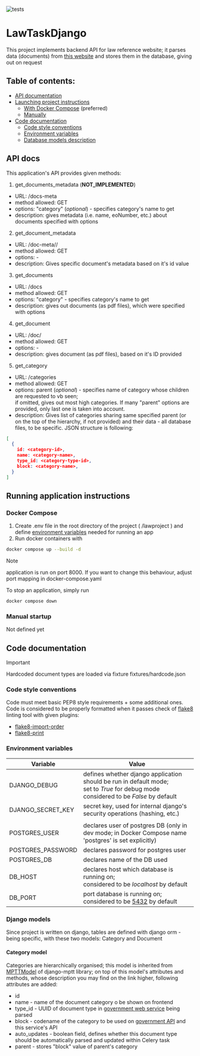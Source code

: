 ![tests](https://github.com/recourcefulcoder/LawTaskDjango/actions/workflows/test.yaml/badge.svg)

# LawTaskDjango

This project implements backend API for law reference website; 
it parses data (documents) from [this website]() and stores them in the database, giving
out on request

Table of contents:
-
- [API documentation](#api-docs)
- [Launching project instructions](#running-application-instructions)
  - [With Docker Compose](#docker-compose) (preferred)
  - [Manually](#manual-startup)
- [Code documentation](#code-documentation)
  - [Code style conventions](#code-style-conventions)  
  - [Environment variables](#environment-variables)
  - [Database models description](#django-models)

## API docs

This application's API provides given methods:

1. get_documents_metadata (**NOT_IMPLEMENTED**)
- URL: /docs-meta
- method allowed: GET
- options: "category" (_optional_) - specifies category's name to get
- description: gives metadata (i.e. name, eoNumber, etc.) about documents specified with options

2. get_document_metadata
- URL: /doc-meta/<document-id>/
- method allowed: GET
- options: -
- description: Gives specific document's metadata based on it's id value

3. get_documents
- URL: /docs
- method allowed: GET
- options: "category" - specifies category's name to get
- description: gives out documents (as pdf files), which were specified with options

4. get_document
- URL: /doc/<document-id>
- method allowed: GET
- options: -
- description: gives document (as pdf files), based on it's ID provided

5. get_category
- URL: /categories
- method allowed: GET
- options: parent (_optional_) - specifies name of category whose children are requested to vb seen; <br>
if omitted, gives out most high categories. If many "parent" options are provided, only last one is taken into account.
- description: Gives list of categories sharing same specified parent (or on the top of the hierarchy, if not provided) 
and their data - all database files, to be specific. JSON structure is following:

```json lines
[
  {
    id: <category-id>,
    name: <category-name>,
    type_id: <category-type-id>,
    block: <category-name>,
  }
]
```

## Running application instructions

### Docker Compose
1. Create .env file in the root directory of the project ( /lawproject ) and define 
[environment variables](#environment-variables) needed for running an app
2. Run docker containers with 

```bash
docker compose up --build -d
```

> [!NOTE]
> application is run on port 8000. If you want to change this behaviour, adjust port 
> mapping in docker-compose.yaml

To stop an application, simply run
```bash
docker compose down
```

### Manual startup
Not defined yet

## Code documentation

> [!IMPORTANT]
> Hardcoded document types are loaded via fixture fixtures/hardcode.json

### Code style conventions
Code must meet basic PEP8 style requirements + some additional ones. <br> 
Code is considered to be properly formatted when it passes check of [flake8](https://pypi.org/project/flake8/) 
linting tool with given plugins:

- [flake8-import-order](https://pypi.org/project/flake8-import-order/)
- [flake8-print](https://pypi.org/project/flake8-print/)

### Environment variables

| Variable | Value |
| -------- | ----- |
| DJANGO_DEBUG | defines whether django application should be run in default mode; <br> set to _True_ for debug mode <br> considered to be _False_ by default |
| DJANGO_SECRET_KEY | secret key, used for internal django's security operations (hashing, etc.) |
|||
| POSTGRES_USER | declares user of postgres DB (only in dev mode; in Docker Compose name 'postgres' is set explicitly) |
| POSTGRES_PASSWORD | declares password for postgres user |
| POSTGRES_DB | declares name of the DB used |
| DB_HOST | declares host which database is running on; <br> considered to be _localhost_ by default |
| DB_PORT | port database is running on; considered to be [5432](https://www.postgresql.org/docs/current/runtime-config-connection.html#GUC-PORT) by default|

### Django models

Since project is written on django, tables are defined with django orm - being specific, with 
these two models: Category and Document 

#### Category model

Categories are hierarchically organised; this model is inherited from [MPTTModel](https://django-mptt.readthedocs.io/en/latest/models.html) 
of django-mptt library; on top of this model's attributes and methods, whose description you may find on the link higher,
following attributes are added:
- id
- name - name of the document category o be shown on frontend
- type_id - UUID of document type in [government web service](http://publication.pravo.gov.ru/) being parsed 
- block - codename of the category to be used on [government API](http://publication.pravo.gov.ru/help) and this service's API
- auto_updates - boolean field, defines whether this document type should be automatically parsed and updated within Celery task
- parent - stores "block" value of parent's category 
